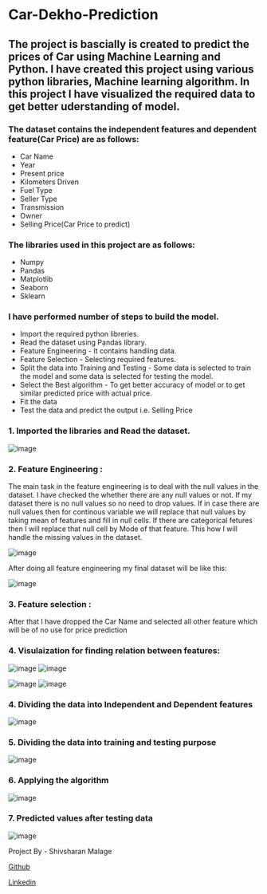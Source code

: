 # Car-Dekho-Prediction

## The project is bascially is created to predict the prices of Car using Machine Learning and Python. I have created this project using various python libraries, Machine learning algorithm. In this project I have visualized the required data to get better uderstanding of model.

### The dataset contains the independent features and dependent feature(Car Price) are as follows:
- Car Name
- Year
- Present price
- Kilometers Driven
- Fuel Type
- Seller Type
- Transmission
- Owner
- Selling Price(Car Price to predict)


### The libraries used in this project are as follows:
- Numpy
- Pandas
- Matplotlib
- Seaborn
- Sklearn

### I have performed number of steps to build the model.
- Import the required python libreries.
- Read the dataset using Pandas library.
- Feature Engineering - It contains handling data.
- Feature Selection - Selecting required features.
- Split the data into Training and Testing - Some data is selected to train the model and some data is selected for testing the model.
- Select the Best algorithm - To get better accuracy of model or to get similar predicted price with actual price.
- Fit the data 
- Test the data and predict the output i.e. Selling Price
### 1. Imported the libraries and Read the dataset.
![image](https://user-images.githubusercontent.com/104545490/175607385-8149fd9d-f768-4072-a408-5c99ecfd294c.png) 

### 2. Feature Engineering : 
  The main task in the feature engineering is to deal with the null values in the dataset.
    I have checked the whether there are any null values or not. If my dataset there is no null values so no need to drop values. 
    If in case there are null values then for continous variable we will replace that null values by taking mean of features and 
    fill in null cells. If there are categorical fetures then I will replace that null cell by Mode of that feature.
    This how I will handle the missing values in the dataset.
    
    
 ![image](https://user-images.githubusercontent.com/104545490/175608634-7c1f6482-29cc-4b74-a410-993280a1349d.png)
 
 After doing all feature engineering my final dataset will be like this:
 
 ![image](https://user-images.githubusercontent.com/104545490/175609990-a704b96f-052a-4fbe-97b6-b9f2bbf673df.png)


 ### 3. Feature selection : 
 
 After that I have dropped the Car Name and selected all other feature which will be of no use for price prediction 
 
 
 ### 4. Visulaization for finding relation between features:
![image](https://user-images.githubusercontent.com/104545490/175610442-826a787f-ad13-4651-b9e8-4a7a1dc940b6.png)
![image](https://user-images.githubusercontent.com/104545490/175610988-cd49f978-050f-41a7-9616-7f13e1cf432e.png)

![image](https://user-images.githubusercontent.com/104545490/175611278-1e5a4846-ebe0-4300-85ee-7f5485e97d1b.png)
![image](https://user-images.githubusercontent.com/104545490/175611340-9a61868d-728b-43fe-8056-9870e0f60e2e.png)

### 4. Dividing the data into Independent and Dependent features

![image](https://user-images.githubusercontent.com/104545490/175611568-082fd94c-47f6-49a1-ae58-c721443c2696.png)

### 5. Dividing the data into training and testing purpose 

![image](https://user-images.githubusercontent.com/104545490/175612082-0e9d2ed1-5981-47fd-b79c-a9e11b9dcafd.png)

### 6. Applying the algorithm

![image](https://user-images.githubusercontent.com/104545490/175612183-d3d430e8-c875-41b1-a9a7-ec140f8e11e1.png)

### 7. Predicted values after testing data

![image](https://user-images.githubusercontent.com/104545490/175612386-80b850cd-a4a9-46db-b977-4bcc0fe9d64e.png)


Project By - Shivsharan Malage

[Github](https://github.com/Shivmalge)

[Linkedin](https://www.linkedin.com/in/shivsharan-malage-99802a230/)


 

    

 
                          
